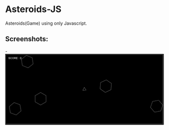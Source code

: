 # Asteroids-JS

Asteroids(Game) using only Javascript.

## Screenshots:

-![](Screenshots_AS/as1.png)

